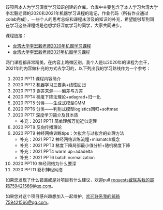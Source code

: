 该项目本人为学习深度学习知识创建的仓库。仓库中主要包含了本人学习台湾大学李宏毅老师的2020和2021年机器学习课程的笔记，作业代码（所有作业通过colab完成），一些个人的思考总结和课程未涉及的知识的补充，希望能够帮到同在学习这些课程或是也想学好深度学习的同学，大家共同进步。

课程链接：

* [台湾大学李宏毅老师2020年机器学习课程](https://speech.ee.ntu.edu.tw/~hylee/ml/2020-spring.html)
* [台湾大学李宏毅老师2021年机器学习课程](https://speech.ee.ntu.edu.tw/~hylee/ml/2021-spring.html)

两门课程都非常精美，在内容上略微区别。我个人是以2020年的课程为主干，2021年的内容做补充的方式去学习的，以下列出我的学习路线作为一个参考：

1. 2020 PPT1 课程内容简介
2. 2020 PPT2 机器学习三要素+线性回归
3. 2020 PPT3 误差来源——偏差与方差
4. 2020 PPT4 梯度下降法理论+adagrad+归一化
5. 2020 PPT5 分类——生成式模型GMM
6. 2020 PPT6 分类——判别式模型logistics回归+softmax
7. 2020 PPT7 深度学习简介及其本质
   * 补充：2021 PPT1 简单理解万能近似定理
8. 2020 PPT8 反向传播理论
9. 2020 PPT9 神经网络训练tips：欠拟合与过拟合的处理方法
   * 补充：2021 PPT2 神经网络训练流程+mismatch概念
   * 补充：2021 PPT3 梯度下降局部最小值分析+随机梯度下降
   * 补充：2021 PPT4 warm up+adadelta
   * 补充：2021 PPT6 batch normalization
10. 2020 PPT10 神经网络为什么要深
11. 2020 PPT11 卷积神经网络

如果您发现了什么错漏或是对项目有什么建议，欢迎pull requests或联系我的邮箱759421566@qq.com。

如果您对这个项目感兴趣想加入一起维护，欢迎联系我的邮箱759421566@qq.com。

